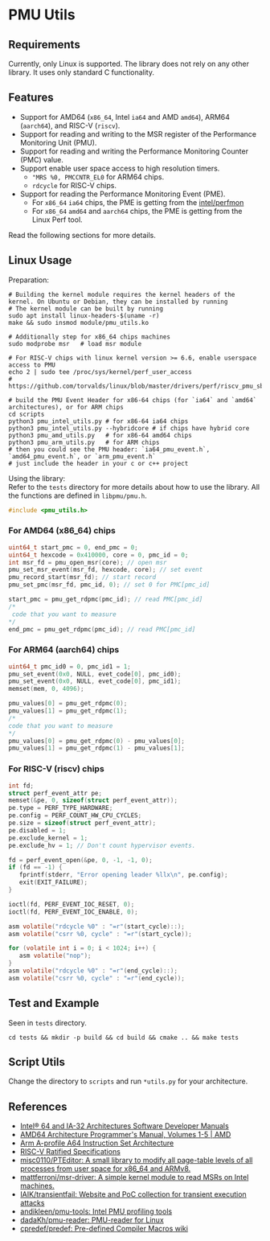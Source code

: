 # PMU Utils

## Requirements

Currently, only Linux is supported. The library does not rely on any other library. It uses only standard C functionality.

## Features
- Support for AMD64 (`x86_64`, Intel `ia64` and AMD `amd64`), ARM64 (`aarch64`), and RISC-V (`riscv`).
- Support for reading and writing to the MSR register of the Performance Monitoring Unit (PMU).
- Support for reading and writing the Performance Monitoring Counter (PMC) value.
- Support enable user space access to high resolution timers.
  - `"MRS %0, PMCCNTR_EL0` for ARM64 chips.
  - `rdcycle` for RISC-V chips.
- Support for reading the Performance Monitoring Event (PME).
  - For `x86_64` `ia64` chips, the PME is getting from the [intel/perfmon](https://github.com/intel/perfmon)
  - For `x86_64` `amd64` and `aarch64` chips, the PME is getting from the Linux Perf tool.

Read the following sections for more details.

## Linux Usage

Preparation:

```shell
# Building the kernel module requires the kernel headers of the kernel. On Ubuntu or Debian, they can be installed by running
# The kernel module can be built by running
sudo apt install linux-headers-$(uname -r)
make && sudo insmod module/pmu_utils.ko

# Additionally step for x86_64 chips machines
sudo modprobe msr   # load msr module

# For RISC-V chips with linux kernel version >= 6.6, enable userspace access to PMU
echo 2 | sudo tee /proc/sys/kernel/perf_user_access
# https://github.com/torvalds/linux/blob/master/drivers/perf/riscv_pmu_sbi.c

# build the PMU Event Header for x86-64 chips (for `ia64` and `amd64` architectures), or for ARM chips
cd scripts
python3 pmu_intel_utils.py # for x86-64 ia64 chips
python3 pmu_intel_utils.py --hybridcore # if chips have hybrid core
python3 pmu_amd_utils.py   # for x86-64 amd64 chips
python3 pmu_arm_utils.py   # for ARM chips
# then you could see the PMU header: `ia64_pmu_event.h`, `amd64_pmu_event.h`, or `arm_pmu_event.h`
# just include the header in your c or c++ project
```

Using the library:  
Refer to the `tests` directory for more details about how to use the library. All the functions are defined in `libpmu/pmu.h`.

```c
#include <pmu_utils.h>
```

### For AMD64 (x86_64) chips

```c
uint64_t start_pmc = 0, end_pmc = 0;
uint64_t hexcode = 0x410000, core = 0, pmc_id = 0;
int msr_fd = pmu_open_msr(core); // open msr
pmu_set_msr_event(msr_fd, hexcode, core); // set event
pmu_record_start(msr_fd); // start record
pmu_set_pmc(msr_fd, pmc_id, 0); // set 0 for PMC[pmc_id]

start_pmc = pmu_get_rdpmc(pmc_id); // read PMC[pmc_id]
/*
 code that you want to measure
*/
end_pmc = pmu_get_rdpmc(pmc_id); // read PMC[pmc_id]
```

### For ARM64 (aarch64) chips

```c
uint64_t pmc_id0 = 0, pmc_id1 = 1;
pmu_set_event(0x0, NULL, evet_code[0], pmc_id0);
pmu_set_event(0x0, NULL, evet_code[0], pmc_id1);
memset(mem, 0, 4096);

pmu_values[0] = pmu_get_rdpmc(0);
pmu_values[1] = pmu_get_rdpmc(1);
/*
code that you want to measure
*/
pmu_values[0] = pmu_get_rdpmc(0) - pmu_values[0];
pmu_values[1] = pmu_get_rdpmc(1) - pmu_values[1];
```

### For RISC-V (riscv) chips

```c
int fd;
struct perf_event_attr pe;
memset(&pe, 0, sizeof(struct perf_event_attr));
pe.type = PERF_TYPE_HARDWARE;
pe.config = PERF_COUNT_HW_CPU_CYCLES;
pe.size = sizeof(struct perf_event_attr);
pe.disabled = 1;
pe.exclude_kernel = 1;
pe.exclude_hv = 1; // Don't count hypervisor events.

fd = perf_event_open(&pe, 0, -1, -1, 0);
if (fd == -1) {
   fprintf(stderr, "Error opening leader %llx\n", pe.config);
   exit(EXIT_FAILURE);
}

ioctl(fd, PERF_EVENT_IOC_RESET, 0);
ioctl(fd, PERF_EVENT_IOC_ENABLE, 0);

asm volatile("rdcycle %0" : "=r"(start_cycle)::);
asm volatile("csrr %0, cycle" : "=r"(start_cycle));

for (volatile int i = 0; i < 1024; i++) {
   asm volatile("nop");
}
asm volatile("rdcycle %0" : "=r"(end_cycle)::);
asm volatile("csrr %0, cycle" : "=r"(end_cycle));
```

## Test and Example

Seen in `tests` directory.

```shell
cd tests && mkdir -p build && cd build && cmake .. && make tests
```

## Script Utils

Change the directory to `scripts` and run `*utils.py` for your architecture.

## References
- [Intel® 64 and IA-32 Architectures Software Developer Manuals](https://www.intel.com/content/www/us/en/developer/articles/technical/intel-sdm.html)
- [AMD64 Architecture Programmer's Manual, Volumes 1-5 | AMD](https://www.amd.com/en/support/tech-docs/amd64-architecture-programmers-manual-volumes-1-5)
- [Arm A-profile A64 Instruction Set Architecture](https://developer.arm.com/documentation/ddi0602/latest)
- [RISC-V Ratified Specifications](https://riscv.org/specifications/ratified/)
- [misc0110/PTEditor: A small library to modify all page-table levels of all processes from user space for x86_64 and ARMv8.](https://github.com/misc0110/PTEditor)
- [mattferroni/msr-driver: A simple kernel module to read MSRs on Intel machines.](https://github.com/mattferroni/msr-driver)
- [IAIK/transientfail: Website and PoC collection for transient execution attacks](https://github.com/IAIK/transientfail)
- [andikleen/pmu-tools: Intel PMU profiling tools](https://github.com/andikleen/pmu-tools)
- [dadaKh/pmu-reader: PMU-reader for Linux](https://github.com/dadaKh/pmu-reader)
- [cpredef/predef: Pre-defined Compiler Macros wiki](https://github.com/cpredef/predef)
